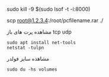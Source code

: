 sudo kill -9 $(sudo lsof -t -i:8000)

scp root@1.2.3.4:/root/pcfilename.rar ./

مشاهده پرت های باز tcp udp 

    sudo apt install net-tools
    netstat -tulpn

مشاهده سایز فولدر 

    sudo du -hs volumes
